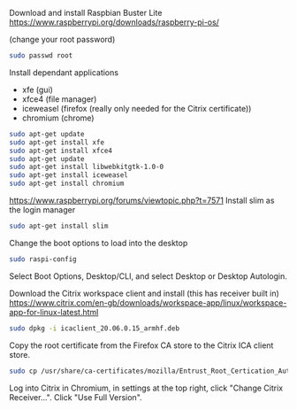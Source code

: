 Download and install Raspbian Buster Lite
https://www.raspberrypi.org/downloads/raspberry-pi-os/

(change your root password)
```bash
sudo passwd root
```

Install dependant applications

- xfe (gui)
- xfce4 (file manager)
- iceweasel (firefox (really only needed for the Citrix certificate))
- chromium (chrome)
```bash
sudo apt-get update
sudo apt-get install xfe 
sudo apt-get install xfce4 
sudo apt-get update
sudo apt-get install libwebkitgtk-1.0-0
sudo apt-get install iceweasel 
sudo apt-get install chromium
```

https://www.raspberrypi.org/forums/viewtopic.php?t=7571
Install slim as the login manager
```bash
sudo apt-get install slim
```

Change the boot options to load into the desktop
```bash
sudo raspi-config
```
Select Boot Options, Desktop/CLI, and select Desktop or Desktop Autologin.

Download the Citrix workspace client and install (this has receiver built in)
https://www.citrix.com/en-gb/downloads/workspace-app/linux/workspace-app-for-linux-latest.html
```bash
sudo dpkg -i icaclient_20.06.0.15_armhf.deb 
```

Copy the root certificate from the Firefox CA store to the Citrix ICA client store.
```bash
sudo cp /usr/share/ca-certificates/mozilla/Entrust_Root_Certication_Authority_-_G2.crt /opt/Citrix/ICAClient/keystore/cacerts/
```

Log into Citrix in Chromium, in settings at the top right, click "Change Citrix Receiver...". Click "Use Full Version".
